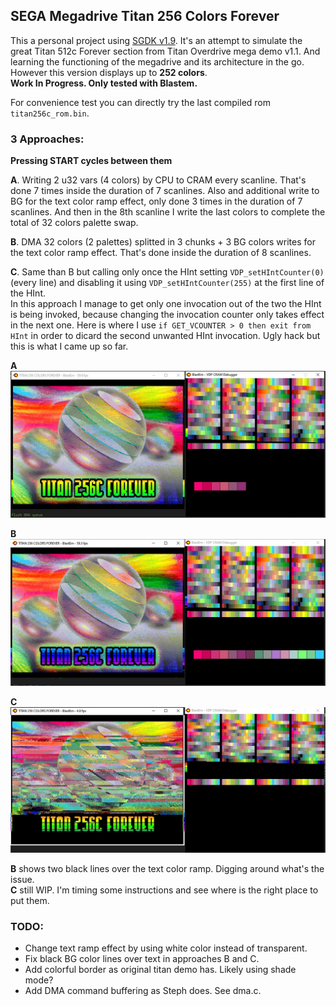 ## SEGA Megadrive Titan 256 Colors Forever


This a personal project using [SGDK v1.9](https://github.com/Stephane-D/SGDK). 
It's an attempt to simulate the great Titan 512c Forever section from Titan Overdrive mega demo v1.1. 
And learning the functioning of the megadrive and its architecture in the go.  
However this version displays up to **252 colors**.  
**Work In Progress. Only tested with Blastem.**


For convenience test you can directly try the last compiled rom `titan256c_rom.bin`.


### 3 Approaches:  
**Pressing START cycles between them**  

**A**. Writing 2 u32 vars (4 colors) by CPU to CRAM every scanline. That's done 7 times inside the duration of 7 scanlines. 
Also and additional write to BG for the text color ramp effect, only done 3 times in the duration of 7 scanlines. 
And then in the 8th scanline I write the last colors to complete the total of 32 colors palette swap.


**B**. DMA 32 colors (2 palettes) splitted in 3 chunks + 3 BG colors writes for the text color ramp effect. 
That's done inside the duration of 8 scanlines.


**C**. Same than B but calling only once the HInt setting `VDP_setHIntCounter(0)` (every line) and disabling it using 
`VDP_setHIntCounter(255)` at the first line of the HInt.  
In this approach I manage to get only one invocation out of the two the HInt is being invoked, because changing the invocation 
counter only takes effect in the next one. Here is where I use `if GET_VCOUNTER > 0 then exit from HInt` in order to dicard 
the second unwanted HInt invocation. Ugly hack but this is what I came up so far.



**A**
![titan_cpu.jpg](screenshots/titan_cpu.jpg?raw=true "titan_cpu.jpg")


**B**
![titan_dma.jpg](screenshots/titan_dma.jpg?raw=true "titan_dma.jpg")


**C**
![titan_dma_onetime.jpg](screenshots/titan_dma_onetime.jpg?raw=true "titan_dma_onetime.jpg")


**B** shows two black lines over the text color ramp. Digging around what's the issue.  
**C** still WIP. I'm timing some instructions and see where is the right place to put them.


### TODO:
- Change text ramp effect by using white color instead of transparent.
- Fix black BG color lines over text in approaches B and C.
- Add colorful border as original titan demo has. Likely using shade mode?
- Add DMA command buffering as Steph does. See dma.c.